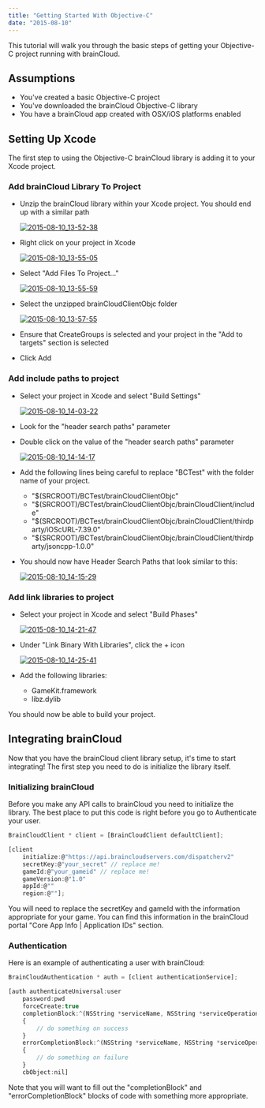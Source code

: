 ```yaml
---
title: "Getting Started With Objective-C"
date: "2015-08-10"
---
```


This tutorial will walk you through the basic steps of getting your Objective-C project running with brainCloud.

## Assumptions

- You've created a basic Objective-C project
- You've downloaded the brainCloud Objective-C library
- You have a brainCloud app created with OSX/iOS platforms enabled

## Setting Up Xcode

The first step to using the Objective-C brainCloud library is adding it to your Xcode project.

### Add brainCloud Library To Project

- Unzip the brainCloud library within your Xcode project. You should end up with a similar path  
    
    [![2015-08-10_13-52-38](images/2015-08-10_13-52-38.png)](images/2015-08-10_13-52-38.png)
    
- Right click on your project in Xcode  
    
    [![2015-08-10_13-55-05](images/2015-08-10_13-55-05.png)](images/2015-08-10_13-55-05.png)
    
- Select "Add Files To Project..."  
    
    [![2015-08-10_13-55-59](images/2015-08-10_13-55-59.png)](images/2015-08-10_13-55-59.png)
    
- Select the unzipped brainCloudClientObjc folder
    
    [![2015-08-10_13-57-55](images/2015-08-10_13-57-55.png)](images/2015-08-10_13-57-55.png)
    
- Ensure that CreateGroups is selected and your project in the "Add to targets" section is selected
- Click Add

### Add include paths to project

- Select your project in Xcode and select "Build Settings"  
    
    [![2015-08-10_14-03-22](images/2015-08-10_14-03-22.png)](images/2015-08-10_14-03-22.png)
    
- Look for the "header search paths" parameter
- Double click on the value of the "header search paths" parameter  
    
    [![2015-08-10_14-14-17](images/2015-08-10_14-14-17.png)](images/2015-08-10_14-14-17.png)
    
- Add the following lines being careful to replace "BCTest" with the folder name of your project.
    - "$(SRCROOT)/BCTest/brainCloudClientObjc"
    - "$(SRCROOT)/BCTest/brainCloudClientObjc/brainCloudClient/include"
    - "$(SRCROOT)/BCTest/brainCloudClientObjc/brainCloudClient/thirdparty/iOScURL-7.39.0"
    - "$(SRCROOT)/BCTest/brainCloudClientObjc/brainCloudClient/thirdparty/jsoncpp-1.0.0"
- You should now have Header Search Paths that look similar to this:  
    
    [![2015-08-10_14-15-29](images/2015-08-10_14-15-29.png)](images/2015-08-10_14-15-29.png)
    

### Add link libraries to project

- Select your project in Xcode and select "Build Phases"  
    
    [![2015-08-10_14-21-47](images/2015-08-10_14-21-471.png)](images/2015-08-10_14-21-471.png)
    
- Under "Link Binary With Libraries", click the + icon  
    
    [![2015-08-10_14-25-41](images/2015-08-10_14-25-41.png)](images/2015-08-10_14-25-41.png)
    
- Add the following libraries:
    - GameKit.framework
    - libz.dylib

You should now be able to build your project.

## Integrating brainCloud

Now that you have the brainCloud client library setup, it's time to start integrating! The first step you need to do is initialize the library itself.

### Initializing brainCloud

Before you make any API calls to brainCloud you need to initialize the library. The best place to put this code is right before you go to Authenticate your user.
```js
BrainCloudClient * client = [BrainCloudClient defaultClient];

[client
	initialize:@"https://api.braincloudservers.com/dispatcherv2"
	secretKey:@"your_secret" // replace me!
	gameId:@"your_gameid" // replace me!
	gameVersion:@"1.0"
	appId:@""
	region:@""];
```
You will need to replace the secretKey and gameId with the information appropriate for your game. You can find this information in the brainCloud portal "Core App Info | Application IDs" section.

### Authentication

Here is an example of authenticating a user with brainCloud:
```js
BrainCloudAuthentication * auth = [client authenticationService];

[auth authenticateUniversal:user 
	password:pwd 
	forceCreate:true
	completionBlock:^(NSString *serviceName, NSString *serviceOperation, NSString *jsonData, BCCallbackObject cbObject)
	{
		// do something on success
	}
	errorCompletionBlock:^(NSString *serviceName, NSString *serviceOperation, NSInteger statusCode, NSInteger returnCode, NSString *statusMessage, BCCallbackObject cbObject)
	{
		// do something on failure
	}
	cbObject:nil]
```
Note that you will want to fill out the "completionBlock" and "errorCompletionBlock" blocks of code with something more appropriate.
